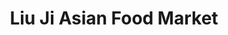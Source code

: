 ---
title: "Liu Ji Asian Food Market"
url: /elizabethtown/liu-ji-asian-food-market/
shop: Dorfladen
---